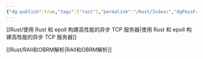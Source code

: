 ```yaml
---
{"dg-publish":true,"tags":["rust"],"permalink":"/Rust/Index/","dgPassFrontmatter":true}
---
```


[[Rust/使用 Rust 和 epoll 构建高性能的异步 TCP 服务器\|使用 Rust 和 epoll 构建高性能的异步 TCP 服务器]]

[[Rust/RAII和OBRM解析\|RAII和OBRM解析]]


